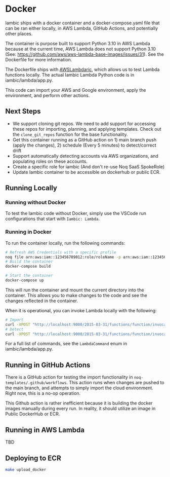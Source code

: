 # Docker


Iambic ships with a docker container and a docker-compose.yaml file that can be ran either locally, in AWS Lambda, GitHub Actions, and potentially other places.

The container is purpose built to support Python 3.10 in AWS Lambda because at the current time, AWS Lambda does not support Python 3.10 (See: <https://github.com/aws/aws-lambda-base-images/issues/31>). See the Dockerfile for more information.

The Dockerfile ships with [AWSLambdaric](https://docs.aws.amazon.com/lambda/latest/dg/images-test.html), which allows us to test Lambda functions locally. The actual Iambic Lambda Python code is in iambic/lambda/app.py.

This code can import your AWS and Google environment, apply the environment, and perform other actions.

## Next Steps

- We support cloning git repos. We need to add support for accessing these repos for importing, planning, and applying templates. Check out the `clone_git_repos` function for the base functionality.
- Get this container running as a GitHub action on 1) main branch push (apply the changes), 2) schedule (Every 5 minutes) to detect/correct drift
- Support automatically detecting accounts via AWS organizations, and populating roles on these accounts.
- Create a specific role for iambic (And don't re-use Noq SaaS SpokeRole)
- Update Iambic container to be accessible on dockerhub or public ECR.

## Running Locally

### Running without Docker

To test the Iambic code without Docker, simply use the VSCode run configurations that start with `Iambic: Lambda`.

### Running in Docker

To run the container locally, run the following commands:

```bash
# Refresh AWS Credentials with a specific profile
noq file arn:aws:iam::123456789012:role/roleName -p arn:aws:iam::123456789012:role/roleName -f
# Build the container
docker-compose build

# Start the container
docker-compose up
```

This will run the container and mount the current directory into the container. This allows you to make changes to the code and see the changes reflected in the container.

When it is operational, you can invoke Lambda locally with the following:

```bash
# Import
curl -XPOST "http://localhost:9000/2015-03-31/functions/function/invocations" -d '{"command": "import"}'
# Detect
curl -XPOST "http://localhost:9000/2015-03-31/functions/function/invocations" -d '{"command": "detect"}'
```

For a full list of commands, see the `LambdaCommand` enum in iambic/lambda/app.py.

## Running in GitHub Actions

There is a GitHub action for testing the import functionality in `noq-templates/.github/workflows`. This action runs when changes are pushed to the main branch, and attempts to simply import the cloud environment. Right now, this is a no-op operation.

This Github action is rather inefficient because it is building the docker images manually during every run. In reality, it should utilize an image in Public DockerHub or ECR.

## Running in AWS Lambda

TBD


## Deploying to ECR

```bash
make upload_docker
